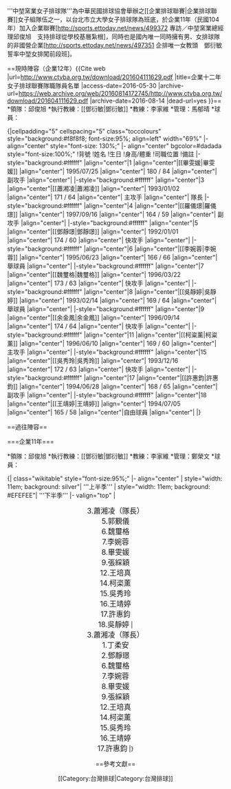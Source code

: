 '''中堃窯業女子排球隊'''為中華民國排球協會舉辦之[[企業排球聯賽|企業排球聯賽]]女子組隊伍之一，以台北市立大學女子排球隊為班底，於企業11年（民國104年）加入企業聯賽<ref>[http://sports.ettoday.net/news/499372 專訪／中堃窯業總經理邱俊旭　支持排球從學校基層紮根]</ref>，同時也是國內唯一同時擁有男、女排球隊的非國營企業<ref>[http://sports.ettoday.net/news/497351 企排唯一女教頭　鄧衍敏誓率中堃女排闖前段班]</ref>。

==現時陣容（企業12年）<ref>{{Cite web |url=http://www.ctvba.org.tw/download/201604111629.pdf |title=企業十二年女子排球聯賽隊職隊員名單 |access-date=2016-05-30 |archive-url=https://web.archive.org/web/20160814172745/http://www.ctvba.org.tw/download/201604111629.pdf |archive-date=2016-08-14 |dead-url=yes }}</ref>==
*領隊：邱俊旭
*執行教練：[[鄧衍敏|鄧衍敏]]
*教練：李家維
*管理：馬郁晴
*球員：

{|cellpadding="5" cellspacing="5" class="toccolours" style="background:#f8f8f8; font-size:95%; align=left" width="69%" 
|- align="center" style="font-size: 130%;"
|- align="center" bgcolor=#dadada style="font-size:100%;"
!背號
!姓名 
!生日
!身高/體重 
!司職位置
!備註
|-style="background:#ffffff"
|align="center"|1
|align="center"|[[畢雯媛|畢雯媛]] 
|align="center"| 1995/07/25
|align="center"| 180 / 84
|align="center"| 副攻手
|align="center"| 
|-style="background:#ffffff"
|align="center"|3
|align="center"|[[蕭湘凌|蕭湘凌]] 
|align="center"| 1993/01/02
|align="center"| 171 / 64
|align="center"| 主攻手
|align="center"| 隊長
|-style="background:#ffffff"
|align="center"|4
|align="center"|[[羅儀璟|羅儀璟]]
|align="center"| 1997/09/16
|align="center"| 164 / 59
|align="center"| 副攻手
|align="center"| 
|-style="background:#ffffff"
|align="center"|5
|align="center"|[[鄧靜璟|鄧靜璟]] 
|align="center"| 1992/01/01
|align="center"| 174 / 60
|align="center"| 快攻手
|align="center"| 
|-style="background:#ffffff"
|align="center"|6
|align="center"|[[李婉蓉|李婉蓉]]
|align="center"| 1995/06/23
|align="center"| 166 / 66
|align="center"| 舉球員
|align="center"| 
|-style="background:#ffffff"
|align="center"|7
|align="center"|[[魏璽格|魏璽格]] 
|align="center"| 1996/03/22
|align="center"| 173 / 63
|align="center"| 快攻手
|align="center"| 
|-style="background:#ffffff"
|align="center"|8
|align="center"|[[吳靜婷|吳靜婷]] 
|align="center"| 1993/02/14
|align="center"| 169 / 64
|align="center"| 舉球員
|align="center"| 
|-style="background:#ffffff"
|align="center"|9
|align="center"|[[余金鳳|余金鳳]] 
|align="center"| 1996/09/14
|align="center"| 174 / 64
|align="center"| 快攻手
|align="center"| 
|-style="background:#ffffff"
|align="center"|11
|align="center"|[[柯粢薰|柯粢薰]] 
|align="center"| 1996/06/10
|align="center"| 169 / 60
|align="center"| 主攻手
|align="center"| 
|-style="background:#ffffff"
|align="center"|15
|align="center"|[[吳秀玲|吳秀玲]] 
|align="center"| 1993/12/16
|align="center"| 172 / 63
|align="center"| 快攻手
|align="center"| 
|-style="background:#ffffff"
|align="center"|17
|align="center"|[[許惠鈞|許惠鈞]] 
|align="center"| 1994/06/28
|align="center"| 168 / 65
|align="center"| 副攻手
|align="center"|
|-style="background:#ffffff"
|align="center"|18
|align="center"|[[王靖婷|王靖婷]] 
|align="center"| 1994/07/05
|align="center"| 165 / 58
|align="center"|自由球員
|align="center"|
|}


==過往陣容==

===企業11年===

*領隊：邱俊旭
*執行教練：[[鄧衍敏|鄧衍敏]]
*教練：李家維
*管理：鄭榮文
*球員：

{| class="wikitable" style="font-size:95%;"
|- align="center"
| style="width: 11em; background: silver"| '''上半季''' 
| style="width: 11em; background: #EFEFEE"| '''下半季'''
|- valign="top"
|<center> <big>3.蕭湘凌（隊長）<br/>5.郭覲儀<br/>6.魏璽格<br/>7.李婉蓉<br/>8.畢雯媛<br/>9.張綵穎<br/>12.王培真<br/>14.柯栥薰<br/>15.吳秀玲<br/>16.王靖婷<br/>17.許惠鈞<br/>18.吳靜婷</big>
|<center> <big>3.蕭湘凌（隊長）<br/>1.丁柔安<br/>2.鄧靜璟<br/>6.魏璽格<br/>7.李婉蓉<br/>8.畢雯媛<br/>9.張綵穎<br/>12.王培真<br/>14.柯栥薰<br/>15.吳秀玲<br/>16.王靖婷<br/>17.許惠鈞</big>
|}

==參考文獻==

[[Category:台灣排球|Category:台灣排球]]